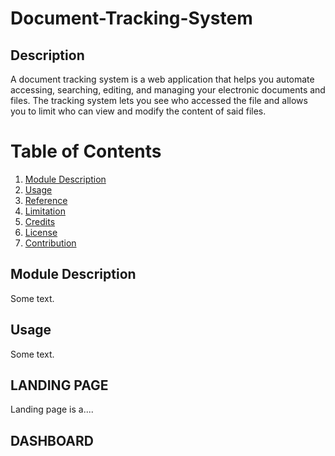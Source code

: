 # Document-Tracking-System

## Description
A document tracking system is a web application that helps you automate accessing, searching, editing, and managing your electronic documents and files. The tracking system lets you see who accessed the file and allows you to limit who can view and modify the content of said files.

# Table of Contents

1. [Module Description](#module-description)
2. [Usage](#usage)
3. [Reference](#reference)
4. [Limitation](#limitation)
5. [Credits](#credits)
6. [License](#license)
7. [Contribution](#contribution)


## Module Description
Some text.

## Usage
Some text.

## LANDING PAGE

Landing page is a....

## DASHBOARD